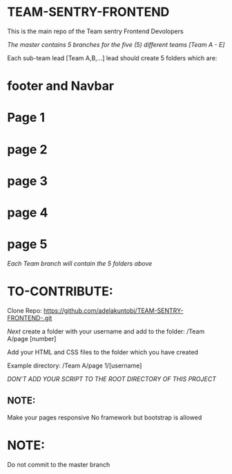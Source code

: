 # TEAM-SENTRY-FRONTEND

This is the main repo of the Team sentry Frontend Devolopers

*The master contains 5 branches for the five (5) different teams [Team A - E]*

Each sub-team lead [Team A,B,...] lead should create 5 folders which are:

# footer and Navbar
# Page 1
# page 2
# page 3
# page 4
# page 5

*Each Team branch will contain the 5 folders above*


# TO-CONTRIBUTE:


Clone Repo:
  https://github.com/adelakuntobi/TEAM-SENTRY-FRONTEND-.git

*Next*
create a folder with your username and add to the folder:
  /Team A/page [number]

Add your HTML and CSS files to the folder which you have created

Example directory: /Team A/page 1/[username]


*DON'T ADD YOUR SCRIPT TO THE ROOT DIRECTORY OF THIS PROJECT*

## NOTE:

Make your pages responsive
No framework but bootstrap is allowed



# NOTE:
Do not commit to the master branch
